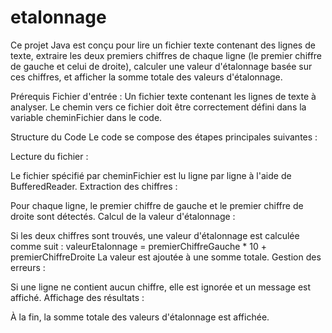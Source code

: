# etalonnage
Ce projet Java est conçu pour lire un fichier texte contenant des lignes de texte,
extraire les deux premiers chiffres de chaque ligne (le premier chiffre de gauche et celui de droite), 
calculer une valeur d'étalonnage basée sur ces chiffres, et afficher la somme totale des valeurs d'étalonnage.

Prérequis
Fichier d'entrée : Un fichier texte contenant les lignes de texte à analyser.
Le chemin vers ce fichier doit être correctement défini dans la variable cheminFichier dans le code.

Structure du Code
Le code se compose des étapes principales suivantes :

Lecture du fichier :

Le fichier spécifié par cheminFichier est lu ligne par ligne à l'aide de BufferedReader.
Extraction des chiffres :

Pour chaque ligne, le premier chiffre de gauche et le premier chiffre de droite sont détectés.
Calcul de la valeur d'étalonnage :

Si les deux chiffres sont trouvés, une valeur d'étalonnage est calculée comme suit :
valeurEtalonnage = premierChiffreGauche * 10 + premierChiffreDroite
La valeur est ajoutée à une somme totale.
Gestion des erreurs :

Si une ligne ne contient aucun chiffre, elle est ignorée et un message est affiché.
Affichage des résultats :

À la fin, la somme totale des valeurs d'étalonnage est affichée.
